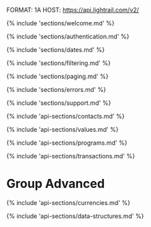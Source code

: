FORMAT: 1A
HOST: https://api.lightrail.com/v2/

{% include 'sections/welcome.md' %}

{% include 'sections/authentication.md' %}

{% include 'sections/dates.md' %}

{% include 'sections/filtering.md' %}

{% include 'sections/paging.md' %}

{% include 'sections/errors.md' %}

{% include 'sections/support.md' %}

{% include 'api-sections/contacts.md' %}

{% include 'api-sections/values.md' %}

{% include 'api-sections/programs.md' %}

{% include 'api-sections/transactions.md' %}

# Group Advanced

{% include 'api-sections/currencies.md' %}

{% include 'api-sections/data-structures.md' %}
